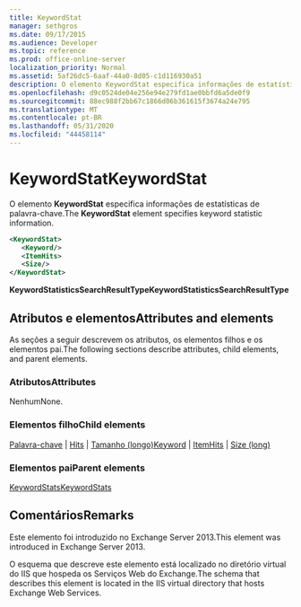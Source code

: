 ```yaml
---
title: KeywordStat
manager: sethgros
ms.date: 09/17/2015
ms.audience: Developer
ms.topic: reference
ms.prod: office-online-server
localization_priority: Normal
ms.assetid: 5af26dc5-6aaf-44a0-8d05-c1d116930a51
description: O elemento KeywordStat especifica informações de estatísticas de palavra-chave.
ms.openlocfilehash: d9c0524de04e256e94e279fd1ae0bbfd6a5de0f9
ms.sourcegitcommit: 88ec988f2bb67c1866d06b361615f3674a24e795
ms.translationtype: MT
ms.contentlocale: pt-BR
ms.lasthandoff: 05/31/2020
ms.locfileid: "44458114"
---
```

# <a name="keywordstat"></a><span data-ttu-id="23490-103">KeywordStat</span><span class="sxs-lookup"><span data-stu-id="23490-103">KeywordStat</span></span>

<span data-ttu-id="23490-104">O elemento **KeywordStat** especifica informações de estatísticas de palavra-chave.</span><span class="sxs-lookup"><span data-stu-id="23490-104">The **KeywordStat** element specifies keyword statistic information.</span></span> 
  
```XML
<KeywordStat>
   <Keyword/>
   <ItemHits>
   <Size/>
</KeywordStat>
```

 <span data-ttu-id="23490-105">**KeywordStatisticsSearchResultType**</span><span class="sxs-lookup"><span data-stu-id="23490-105">**KeywordStatisticsSearchResultType**</span></span>
## <a name="attributes-and-elements"></a><span data-ttu-id="23490-106">Atributos e elementos</span><span class="sxs-lookup"><span data-stu-id="23490-106">Attributes and elements</span></span>

<span data-ttu-id="23490-107">As seções a seguir descrevem os atributos, os elementos filhos e os elementos pai.</span><span class="sxs-lookup"><span data-stu-id="23490-107">The following sections describe attributes, child elements, and parent elements.</span></span>
  
### <a name="attributes"></a><span data-ttu-id="23490-108">Atributos</span><span class="sxs-lookup"><span data-stu-id="23490-108">Attributes</span></span>

<span data-ttu-id="23490-109">Nenhum</span><span class="sxs-lookup"><span data-stu-id="23490-109">None.</span></span>
  
### <a name="child-elements"></a><span data-ttu-id="23490-110">Elementos filho</span><span class="sxs-lookup"><span data-stu-id="23490-110">Child elements</span></span>

<span data-ttu-id="23490-111">[Palavra-chave](keyword.md)  |  [Hits](itemhits.md)  |  [Tamanho (longo)](size-long.md)</span><span class="sxs-lookup"><span data-stu-id="23490-111">[Keyword](keyword.md) | [ItemHits](itemhits.md) | [Size (long)](size-long.md)</span></span>
  
### <a name="parent-elements"></a><span data-ttu-id="23490-112">Elementos pai</span><span class="sxs-lookup"><span data-stu-id="23490-112">Parent elements</span></span>

[<span data-ttu-id="23490-113">KeywordStats</span><span class="sxs-lookup"><span data-stu-id="23490-113">KeywordStats</span></span>](keywordstats.md)
  
## <a name="remarks"></a><span data-ttu-id="23490-114">Comentários</span><span class="sxs-lookup"><span data-stu-id="23490-114">Remarks</span></span>

<span data-ttu-id="23490-115">Este elemento foi introduzido no Exchange Server 2013.</span><span class="sxs-lookup"><span data-stu-id="23490-115">This element was introduced in Exchange Server 2013.</span></span>
  
<span data-ttu-id="23490-116">O esquema que descreve este elemento está localizado no diretório virtual do IIS que hospeda os Serviços Web do Exchange.</span><span class="sxs-lookup"><span data-stu-id="23490-116">The schema that describes this element is located in the IIS virtual directory that hosts Exchange Web Services.</span></span>
  

